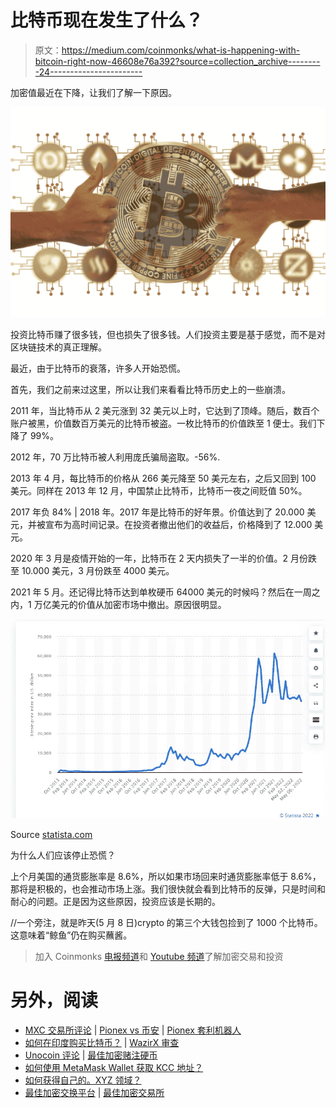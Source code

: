 # 比特币现在发生了什么？

> 原文：<https://medium.com/coinmonks/what-is-happening-with-bitcoin-right-now-46608e76a392?source=collection_archive---------24----------------------->

加密值最近在下降，让我们了解一下原因。

![](img/add925b130b1574465549e8b290f3f97.png)

投资比特币赚了很多钱，但也损失了很多钱。人们投资主要是基于感觉，而不是对区块链技术的真正理解。

最近，由于比特币的衰落，许多人开始恐慌。

首先，我们之前来过这里，所以让我们来看看比特币历史上的一些崩溃。

2011 年，当比特币从 2 美元涨到 32 美元以上时，它达到了顶峰。随后，数百个账户被黑，价值数百万美元的比特币被盗。一枚比特币的价值跌至 1 便士。我们下降了 99%。

2012 年，70 万比特币被人利用庞氏骗局盗取。-56%.

2013 年 4 月，每比特币的价格从 266 美元降至 50 美元左右，之后又回到 100 美元。同样在 2013 年 12 月，中国禁止比特币，比特币一夜之间贬值 50%。

2017 年负 84% | 2018 年。2017 年是比特币的好年景。价值达到了 20.000 美元，并被宣布为高时间记录。在投资者撤出他们的收益后，价格降到了 12.000 美元。

2020 年 3 月是疫情开始的一年，比特币在 2 天内损失了一半的价值。2 月份跌至 10.000 美元，3 月份跌至 4000 美元。

2021 年 5 月。还记得比特币达到单枚硬币 64000 美元的时候吗？然后在一周之内，1 万亿美元的价值从加密市场中撤出。原因很明显。

![](img/364dd98da3922a94ff36f163ed75ecb0.png)

Source [statista.com](https://www.statista.com/statistics/326707/bitcoin-price-index/)

为什么人们应该停止恐慌？

上个月美国的通货膨胀率是 8.6%，所以如果市场回来时通货膨胀率低于 8.6%，那将是积极的，也会推动市场上涨。我们很快就会看到比特币的反弹，只是时间和耐心的问题。正是因为这些原因，投资应该是长期的。

//一个旁注，就是昨天(5 月 8 日)crypto 的第三个大钱包捡到了 1000 个比特币。这意味着“鲸鱼”仍在购买蘸酱。

> 加入 Coinmonks [电报频道](https://t.me/coincodecap)和 [Youtube 频道](https://www.youtube.com/c/coinmonks/videos)了解加密交易和投资

# 另外，阅读

*   [MXC 交易所评论](/coinmonks/mxc-exchange-review-3af0ec1cba8c) | [Pionex vs 币安](https://coincodecap.com/pionex-vs-binance) | [Pionex 套利机器人](https://coincodecap.com/pionex-arbitrage-bot)
*   [如何在印度购买比特币？](/coinmonks/buy-bitcoin-in-india-feb50ddfef94) | [WazirX 审查](/coinmonks/wazirx-review-5c811b074f5b)
*   [Unocoin 评论](https://coincodecap.com/unocoin-review) | [最佳加密赌注硬币](https://coincodecap.com/best-crypto-staking-coins)
*   [如何使用 MetaMask Wallet 获取 KCC 地址？](https://coincodecap.com/kcc-address-metamask)
*   [如何获得自己的。XYZ 领域？](https://coincodecap.com/xyz-domain)
*   [最佳加密交换平台](https://coincodecap.com/best-crypto-swap-platforms) | [最佳加密交易所](https://coincodecap.com/crypto-exchange)